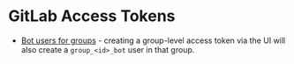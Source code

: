 # GitLab Access Tokens

* [Bot users for groups](https://gitlab.devops.telekom.de/help/user/group/settings/group_access_tokens#bot-users-for-groups) - creating a group-level access token via the UI will also create a `group_<id>_bot` user in that group.
